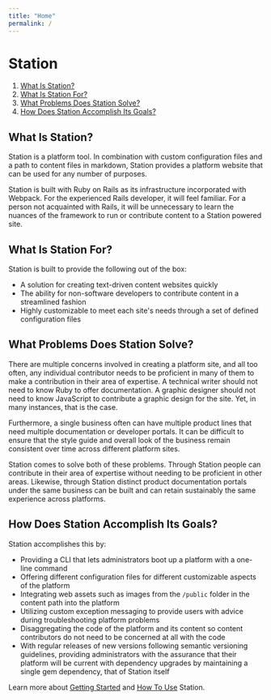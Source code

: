 ```yaml
---
title: "Home"
permalink: /
---
```


# Station

1.  [What Is Station?](#what-is-station)
2.  [What Is Station For?](#what-is-station-for)
3.  [What Problems Does Station Solve?](#what-problems-does-station-solve)
4.  [How Does Station Accomplish Its Goals?](#how-does-station-accomplish-its-goals)

## What Is Station?

Station is a platform tool. In combination with custom configuration files and a path to content files in markdown, Station provides a platform website that can be used for any number of purposes.

Station is built with Ruby on Rails as its infrastructure incorporated with Webpack. For the experienced Rails developer, it will feel familiar. For a person not acquainted with Rails, it will be unnecessary to learn the nuances of the framework to run or contribute content to a Station powered site.

## What Is Station For?

Station is built to provide the following out of the box:

*   A solution for creating text-driven content websites quickly
*   The ability for non-software developers to contribute content in a streamlined fashion
*   Highly customizable to meet each site's needs through a set of defined configuration files

## What Problems Does Station Solve?

There are multiple concerns involved in creating a platform site, and all too often, any individual contributor needs to be proficient in many of them to make a contribution in their area of expertise. A technical writer should not need to know Ruby to offer documentation. A graphic designer should not need to know JavaScript to contribute a graphic design for the site. Yet, in many instances, that is the case.

Furthermore, a single business often can have multiple product lines that need multiple documentation or developer portals. It can be difficult to ensure that the style guide and overall look of the business remain consistent over time across different platform sites.

Station comes to solve both of these problems. Through Station people can contribute in their area of expertise without needing to be proficient in other areas. Likewise, through Station distinct product documentation portals under the same business can be built and can retain sustainably the same experience across platforms.

## How Does Station Accomplish Its Goals?

Station accomplishes this by:

*   Providing a CLI that lets administrators boot up a platform with a one-line command
*   Offering different configuration files for different customizable aspects of the platform
*   Integrating web assets such as images from the `/public` folder in the content path into the platform
*   Utilizing custom exception messaging to provide users with advice during troubleshooting platform problems
*   Disaggregating the code of the platform and its content so content contributors do not need to be concerned at all with the code
*   With regular releases of new versions following semantic versioning guidelines, providing administrators with the assurance that their platform will be current with dependency upgrades by maintaining a single gem dependency, that of Station itself

Learn more about [Getting Started](Getting-Started.md) and [How To Use](How-To-Use.md) Station.
